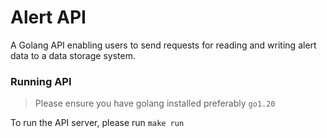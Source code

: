# Alert API 

A Golang API enabling users to send requests for reading and
writing alert data to a data storage system.

### Running API
> Please ensure you have golang installed preferably `go1.20`

To run the API server, please run `make run`

